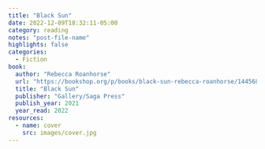 ```yaml
---
title: "Black Sun"
date: 2022-12-09T18:32:11-05:00
category: reading
notes: "post-file-name"
highlights: false
categories:
  - Fiction
book:
  author: "Rebecca Roanhorse"
  url: "https://bookshop.org/p/books/black-sun-rebecca-roanhorse/14456855?ean=9781534437685"
  title: "Black Sun"
  publisher: "Gallery/Saga Press"
  publish_year: 2021
  year_read: 2022
resources:
  - name: cover
    src: images/cover.jpg
---
```


